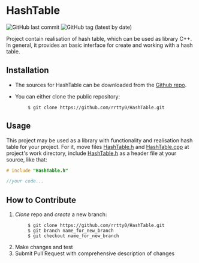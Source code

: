# HashTable

![GitHub last commit](https://img.shields.io/github/last-commit/rrtty0/HashTable)
![GitHub tag (latest by date)](https://img.shields.io/github/v/tag/rrtty0/HashTable)

Project contain realisation of hash table, which can be used as library C++. In general, it provides an basic interface for create and working with a hash table.

## Installation
- The sources for HashTable can be downloaded from the [Github repo](https://github.com/rrtty0/HashTable.git).

* You can either clone the public repository:
```
        $ git clone https://github.com/rrtty0/HashTable.git 
```
## Usage

This project may be used as a library with functionality and realisation hash table for your project. For it, move files [HashTable.h](./source/HashTable.h) and [HashTable.cpp](./source/HashTable.cpp) at project's work directory, include [HashTable.h](./source/HashTable.h) as a header file at your source, like that:
```C++
# include "HashTable.h"

//your code...
```

## How to Contribute
1. _Clone_ repo and _create_ a new branch:
```
        $ git clone https://github.com/rrtty0/HashTable.git
        $ git branch name_for_new_branch
        $ git checkout name_for_new_branch
```
2. Make changes and test
3. Submit Pull Request with comprehensive description of changes